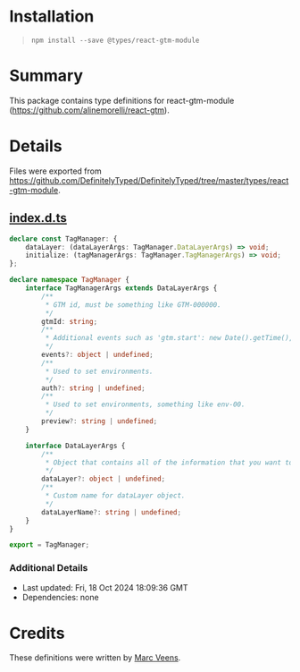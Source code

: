 # Installation
> `npm install --save @types/react-gtm-module`

# Summary
This package contains type definitions for react-gtm-module (https://github.com/alinemorelli/react-gtm).

# Details
Files were exported from https://github.com/DefinitelyTyped/DefinitelyTyped/tree/master/types/react-gtm-module.
## [index.d.ts](https://github.com/DefinitelyTyped/DefinitelyTyped/tree/master/types/react-gtm-module/index.d.ts)
````ts
declare const TagManager: {
    dataLayer: (dataLayerArgs: TagManager.DataLayerArgs) => void;
    initialize: (tagManagerArgs: TagManager.TagManagerArgs) => void;
};

declare namespace TagManager {
    interface TagManagerArgs extends DataLayerArgs {
        /**
         * GTM id, must be something like GTM-000000.
         */
        gtmId: string;
        /**
         * Additional events such as 'gtm.start': new Date().getTime(),event:'gtm.js'.
         */
        events?: object | undefined;
        /**
         * Used to set environments.
         */
        auth?: string | undefined;
        /**
         * Used to set environments, something like env-00.
         */
        preview?: string | undefined;
    }

    interface DataLayerArgs {
        /**
         * Object that contains all of the information that you want to pass to Google Tag Manager.
         */
        dataLayer?: object | undefined;
        /**
         * Custom name for dataLayer object.
         */
        dataLayerName?: string | undefined;
    }
}

export = TagManager;

````

### Additional Details
 * Last updated: Fri, 18 Oct 2024 18:09:36 GMT
 * Dependencies: none

# Credits
These definitions were written by [Marc Veens](https://github.com/marcveens).
